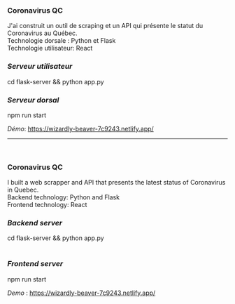 ### Coronavirus QC

J'ai construit un outil de scraping et un API qui présente le statut du Coronavirus au Québec.<br>
Technologie dorsale : Python et Flask<br> 
Technologie utilisateur: React <br>

### _Serveur utilisateur_
cd flask-server && python app.py 

### _Serveur dorsal_
npm run start 

_Démo_: https://wizardly-beaver-7c9243.netlify.app/

------------------------------------------------------------------
<br>

### Coronavirus QC
I built a web scrapper and API that presents the latest status of Coronavirus in Quebec.<br>
Backend technology: Python and Flask <br>
Frontend technology: React <br>


### _Backend server_
cd flask-server && python app.py  <br />
<br>

### _Frontend server_
npm run start 

_Demo_ : https://wizardly-beaver-7c9243.netlify.app/
